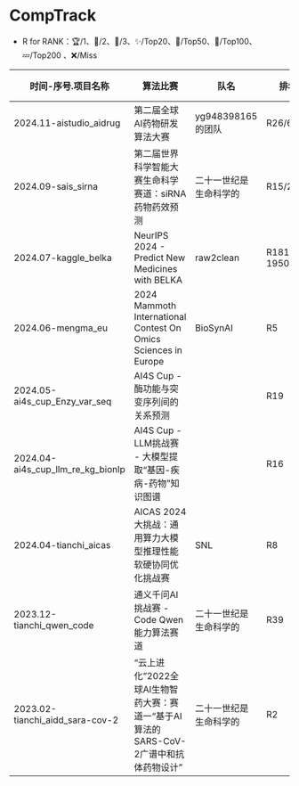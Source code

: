 # CompTrack

* R for RANK：🏆/1、🥈/2、🥉/3、✨/Top20、🚩/Top50、🧿/Top100、💤/Top200 、❌/Miss

| 时间-序号.项目名称 | 算法比赛 | 队名 | 排名 | 🏆 | 比赛链接 | 相关文档 |
| --- | --- | --- | --- | --- | --- | --- |
|2024.11-aistudio_aidrug |	第二届全球AI药物研发算法大赛	|yg948398165的团队|	R26/656	|✨|	[aistudio drug](https://aistudio.baidu.com/competition/detail/1214/0/task-definition)	| |
|2024.09-sais_sirna	| 第二届世界科学智能大赛生命科学赛道：siRNA药物药效预测 |	二十一世纪是生命科学的 |	R15/2249	|✨	| [SAIS SiRNA](http://competition.sais.com.cn/competitionDetail/532230/format)	||
| 2024.07-kaggle_belka | NeurIPS 2024 - Predict New Medicines with BELKA | raw2clean | R181 / 1950 | 💤 Bronze Medal | [Kaggle leash BELKA](https://www.kaggle.com/competitions/leash-BELKA) | [Certification](https://www.kaggle.com/certification/competitions/raw2clean/leash-BELKA) |
| 2024.06-mengma_eu | 2024 Mammoth International Contest On Omics Sciences in Europe | BioSynAI |  R5 | ✨ 优胜奖 | [MICOS Europe 2024](https://micos.cngb.org/europe/index.html) | [Certification](https://github.com/yangguang8112/CompTrack/blob/main/2024.06-mengma_eu/Award_for_MICOS-EU_2024_Yang_Guang.png) |
| 2024.05-ai4s_cup_Enzy_var_seq | AI4S Cup - 酶功能与突变序列间的关系预测 |  |  R19 | ✨ | [Bohrium AI4S Cup](https://bohrium.dp.tech/competitions/3812328860) |  |
| 2024.04-ai4s_cup_llm_re_kg_bionlp | AI4S Cup - LLM挑战赛 - 大模型提取“基因-疾病-药物”知识图谱 |  |  R16 | ✨ | [Bohrium AI4S Cup](https://bohrium.dp.tech/competitions/3793785610) |  |
| 2024.04-tianchi_aicas | AICAS 2024大挑战：通用算力大模型推理性能软硬协同优化挑战赛 | SNL |  R8 | ✨ | [Tianchi AICAS 2024](https://tianchi.aliyun.com/competition/entrance/532170) |  |
| 2023.12-tianchi_qwen_code | 通义千问AI挑战赛 - Code Qwen能力算法赛道 | 二十一世纪是生命科学的 | R39 | 🚩 | [Tianchi Qwen Code](https://tianchi.aliyun.com/competition/entrance/532169) |  |
| 2023.02-tianchi_aidd_sara-cov-2 | “云上进化”2022全球AI生物智药大赛：赛道一“基于AI算法的SARS-CoV-2广谱中和抗体药物设计” | 二十一世纪是生命科学的 | R2 | 🥈 亚军 |[Tianchi SARS-Cov-2 Drug Design](https://tianchi.aliyun.com/competition/entrance/532028) | [Certification](https://github.com/yangguang8112/CompTrack/blob/main/2023.02-tianchi_aidd_sara-cov-2/2023.02-tianchi_aidd_sara-cov-2_cerl4yg.jpg) |